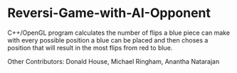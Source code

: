# Reversi-Game-with-AI-Opponent

C++/OpenGL program calculates the number of flips
a blue piece can make with every possible position 
a blue can be placed and then choses a position that 
will result in the most flips from red to blue. 


Other Contributors: Donald House, Michael Ringham, Anantha Natarajan
